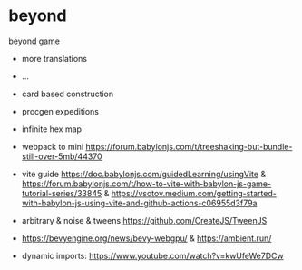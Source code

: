 # beyond

beyond game

* more translations
* ...
* card based construction
* procgen expeditions
* infinite hex map


* webpack to mini https://forum.babylonjs.com/t/treeshaking-but-bundle-still-over-5mb/44370
* vite guide https://doc.babylonjs.com/guidedLearning/usingVite & https://forum.babylonjs.com/t/how-to-vite-with-babylon-js-game-tutorial-series/33845 & https://vsotov.medium.com/getting-started-with-babylon-js-using-vite-and-github-actions-c06955d3f79a
* arbitrary & noise & tweens https://github.com/CreateJS/TweenJS
* https://bevyengine.org/news/bevy-webgpu/ & https://ambient.run/
* dynamic imports: https://www.youtube.com/watch?v=kwUfeWe7DCw